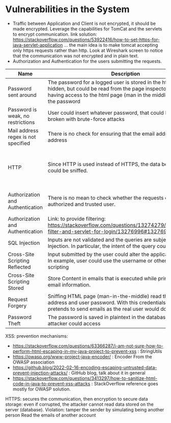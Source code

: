 # Vulnerabilities in the System

- Traffic between Application and Client is not encrypted, it should be made encrypted.
  Leverage the capabilities for TomCat and the servlets to encrypt communication.
  link solution: https://stackoverflow.com/questions/53922416/how-to-set-https-for-java-servlet-application
  ... the main idea is to make tomcat accepting only https requests rather than http.
  Look at Wireshark screen to notice that the communication was not encrypted and in plain text.
- Authorization and Authentication for the users submitting the requests.

| Name                                | Description                                                                                                                                                                                           | Solution                                                                                                                                                                                                                                                                                           | Assignee  |
|-------------------------------------|-------------------------------------------------------------------------------------------------------------------------------------------------------------------------------------------------------|----------------------------------------------------------------------------------------------------------------------------------------------------------------------------------------------------------------------------------------------------------------------------------------------------|-----------|
| Password sent around                | The password for a logged user is stored in the html page, it is hidden, but could be read from the page inspector. Anyone having access to the html page (man in the middle) could read the password | Remove the password form the webpage, since it is useless                                                                                                                                                                                                                                          | Alberto   |
| Password is weak, no restrictions   | User could insert whatever password, that could be easily broken with brute-force attacks                                                                                                             | Enforce stronger password policy and allow only a maximum number of attempts per time interval                                                                                                                                                                                                     | Alberto   |
| Mail address regex is not specified | There is no check for ensuring that the email address is a mail address                                                                                                                               |                                                                                                                                                                                                                                                                                                    | Alberto   |
| HTTP                                | Since HTTP is used instead of HTTPS, the data being exchanged could be sniffed.                                                                                                                       | Adopt HTTPS communication to encrypt and hide the exchange of information. https://security.stackexchange.com/questions/83028/possibility-to-sniff-https-traffic-on-devices-without-installing-a-certificate : with wireshark try to sniff packets form the LAN: since encrypted are not readable. | Riccardo  |
| Authorization and Authentication    | There is no mean to check whether the requests come from an authorized and trusted user.                                                                                                              | Add an authorization and authentication mechanisms. https://www.mulesoft.com/tcat/tomcat-ssl maybe useful to set up the HTTPs mechanism. SSL-mechanism could be used to ensure confidentiality during data exchange                                                                                | Riccardo  |
| Authorization and Authentication    | Link: to provide filtering: https://stackoverflow.com/questions/13274279/authentication-filter-and-servlet-for-login/13276996#13276996                                                                |                                                                                                                                                                                                                                                                                                    | Riccardo  |
| SQL Injection                       | Inputs are not validated and the queries are subject to SQL Injection. In particular, the intent of the query could be changed                                                                        | Use Parametrized Queries, that make impossible to alter the query behavior.                                                                                                                                                                                                                        | Riccardo  |
| Cross-Site Scripting Reflected      | Input submitted by the user could alter the application behavior. In example, user could use the username or other fields for scripting                                                               | JSoup to validate and sanitize each user provided information                                                                                                                                                                                                                                      | Riccardo  |
| Cross-Site Scripting Stored         | Store Content in emails that is executed while printing back the email information.                                                                                                                   | JSoup to validate and sanitize each user provided information                                                                                                                                                                                                                                      | Riccardo  |
| Request Forgery                     | Sniffing HTML page (man-in-the-middle) read the email address and user password. With this credentials, the attacker pretends to send emails as the real user would do.                               | Avoid that password is sniffed (remove it), and authenticate users with cookies                                                                                                                                                                                                                    | Riccardo  |
| Password Theft                      | The password is saved in plaintext in the database, which an attacker could access                                                                                                                    | Hash the password using PBDKF2 algorithm with before saving it to the database                                                                                                                                                                                                                     | Maxwell   |

XSS: prevention mechanisms:

- https://stackoverflow.com/questions/63366287/i-am-not-sure-how-to-perform-html-escaping-in-my-java-project-to-prevent-xss :
  StringUtils
- https://owasp.org/www-project-java-encoder/ : Encoder From the OWASP association
- https://github.blog/2022-02-16-encoding-escaping-untrusted-data-prevent-injection-attacks/ : GitHub blog, talk about
  it in general
- https://stackoverflow.com/questions/3413297/how-to-sanitize-html-code-in-java-to-prevent-xss-attacks : StackOverflow
  reference goes mostly for OWASP solution.

HTTPS: secures the communication, then encryption to secure data storage: even if corrupted, the attacker cannot read
data stored on the server (database).
Violation: tamper the sender by simulating being another person
Read the emails of another account
